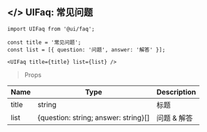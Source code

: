 ## </> UIFaq: 常见问题

```
import UIFaq from '@ui/faq';

const title = '常见问题';
const list = [{ question: '问题', answer: '解答' }];

<UIFaq title={title} list={list} />
```

> Props

| Name  | Type                                 | Description |
| ----- | ------------------------------------ | ----------- |
| title | string                               | 标题        |
| list  | {question: string; answer: string}[] | 问题 & 解答 |
